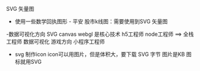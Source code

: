SVG 矢量图
- 使用一些数学回执图形 -
    平安 股市k线图：需要使用到SVG 矢量图

-数据可视化方向  SVG canvas webgl 是核心技术
    h5工程师
    node工程师  ==> 全栈工程师
    数据可视化
    游戏方向
    小程序工程师

- svg 制作icon
    icon可以用图片，但是体积大，要下载
    SVG 字节 图片是KB 图标就用SVG

